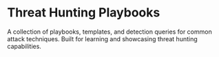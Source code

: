 # Threat Hunting Playbooks

A collection of playbooks, templates, and detection queries for common attack techniques.
Built for learning and showcasing threat hunting capabilities.

